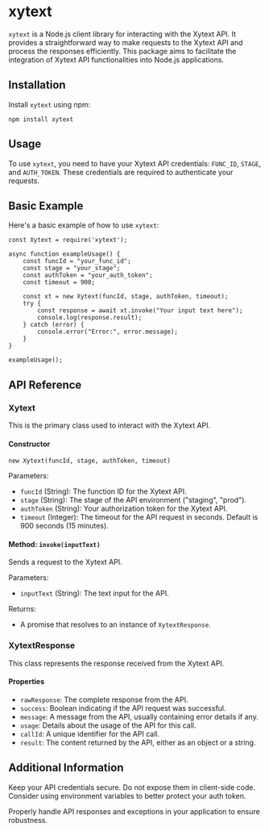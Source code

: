 # xytext

`xytext` is a Node.js client library for interacting with the Xytext API. It provides a straightforward way to make requests to the Xytext API and process the responses efficiently. This package aims to facilitate the integration of Xytext API functionalities into Node.js applications.

## Installation

Install `xytext` using npm:

```npm install xytext```

## Usage

To use `xytext`, you need to have your Xytext API credentials: `FUNC_ID`, `STAGE`, and `AUTH_TOKEN`. These credentials are required to authenticate your requests.

## Basic Example

Here's a basic example of how to use `xytext`:

```
const Xytext = require('xytext');

async function exampleUsage() {
    const funcId = "your_func_id";
    const stage = "your_stage";
    const authToken = "your_auth_token";
    const timeout = 900;

    const xt = new Xytext(funcId, stage, authToken, timeout);
    try {
        const response = await xt.invoke("Your input text here");
        console.log(response.result);
    } catch (error) {
        console.error("Error:", error.message);
    }
}

exampleUsage();
```

## API Reference

### Xytext

This is the primary class used to interact with the Xytext API.

#### Constructor

`new Xytext(funcId, stage, authToken, timeout)`

Parameters:

- `funcId` (String): The function ID for the Xytext API.
- `stage` (String): The stage of the API environment ("staging", "prod").
- `authToken` (String): Your authorization token for the Xytext API.
- `timeout` (Integer): The timeout for the API request in seconds. Default is 900 seconds (15 minutes).

#### Method: `invoke(inputText)`

Sends a request to the Xytext API.

Parameters:

- `inputText` (String): The text input for the API.

Returns:

- A promise that resolves to an instance of `XytextResponse`.

### XytextResponse

This class represents the response received from the Xytext API.

#### Properties

- `rawResponse`: The complete response from the API.
- `success`: Boolean indicating if the API request was successful.
- `message`: A message from the API, usually containing error details if any.
- `usage`: Details about the usage of the API for this call.
- `callId`: A unique identifier for the API call.
- `result`: The content returned by the API, either as an object or a string.

## Additional Information

Keep your API credentials secure. Do not expose them in client-side code. Consider using environment variables to better protect your auth token.

Properly handle API responses and exceptions in your application to ensure robustness.
